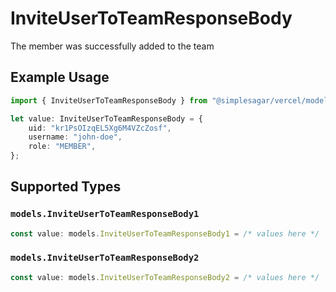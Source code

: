# InviteUserToTeamResponseBody

The member was successfully added to the team

## Example Usage

```typescript
import { InviteUserToTeamResponseBody } from "@simplesagar/vercel/models/inviteusertoteamop.js";

let value: InviteUserToTeamResponseBody = {
    uid: "kr1PsOIzqEL5Xg6M4VZcZosf",
    username: "john-doe",
    role: "MEMBER",
};
```

## Supported Types

### `models.InviteUserToTeamResponseBody1`

```typescript
const value: models.InviteUserToTeamResponseBody1 = /* values here */
```

### `models.InviteUserToTeamResponseBody2`

```typescript
const value: models.InviteUserToTeamResponseBody2 = /* values here */
```

